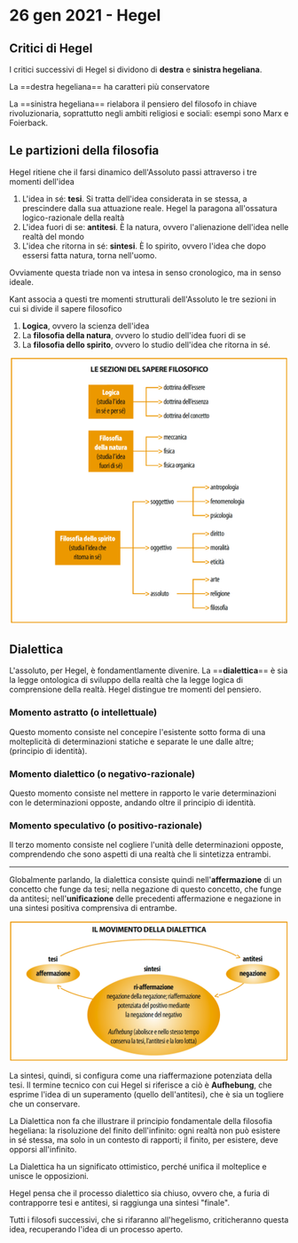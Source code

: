 # 26 gen 2021 - Hegel

## Critici di Hegel 

I critici successivi di Hegel si dividono di **destra** e **sinistra hegeliana**.

La ==destra hegeliana== ha caratteri più conservatore

La ==sinistra hegeliana== rielabora il pensiero del filosofo in chiave rivoluzionaria, soprattutto negli ambiti religiosi e sociali: esempi sono Marx e Foierback.

## Le partizioni della filosofia

Hegel ritiene che il farsi dinamico dell'Assoluto passi attraverso i tre momenti dell'idea
1. L'idea in sé: **tesi**. Si tratta dell'idea considerata in se stessa, a prescindere dalla sua attuazione reale. Hegel la paragona all'ossatura logico-razionale della realtà
2. L'idea fuori di se: **antitesi**. È la natura, ovvero l'alienazione dell'idea nelle realtà del mondo
3. L'idea che ritorna in sé: **sintesi**. È lo spirito, ovvero l'idea che dopo essersi fatta natura, torna nell'uomo.

Ovviamente questa triade non va intesa in senso cronologico, ma in senso ideale.

Kant associa a questi tre momenti strutturali dell'Assoluto le tre sezioni in cui si divide il sapere filosofico
1. **Logica**, ovvero la scienza dell'idea
2. La **filosofia della natura**, ovvero lo studio dell'idea fuori di se
3. La **filosofia dello spirito**, ovvero lo studio dell'idea che ritorna in sé.

![Schermata 2021-02-01 alle 22.49.43](/assets/Schermata%202021-02-01%20alle%2022.49.43.png)

## Dialettica

L'assoluto, per Hegel, è fondamentlamente divenire. La ==**dialettica**== è sia la legge ontologica di sviluppo della realtà che la legge logica di comprensione della realtà. Hegel distingue tre momenti del pensiero.

### Momento astratto (o intellettuale)

Questo momento consiste nel concepire l'esistente sotto forma di una molteplicità di determinazioni statiche e separate le une dalle altre; (principio di identità).

### Momento dialettico (o negativo-razionale)

Questo momento consiste nel mettere in rapporto le varie determinazioni con le determinazioni opposte, andando oltre il principio di identità.

### Momento speculativo (o positivo-razionale)

Il terzo momento consiste nel cogliere l'unità delle determinazioni opposte, comprendendo che sono aspetti di una realtà che li sintetizza entrambi.

---

Globalmente parlando, la dialettica consiste quindi nell'**affermazione** di un concetto che funge da tesi; nella negazione di questo concetto, che funge da antitesi; nell'**unificazione** delle precedenti affermazione e negazione in una sintesi positiva comprensiva di entrambe.

![Schermata 2021-02-01 alle 23.07.42](/assets/Schermata%202021-02-01%20alle%2023.07.42.png)

La sintesi, quindi, si configura come una riaffermazione potenziata della tesi. Il termine tecnico con cui Hegel si riferisce a ciò è **Aufhebung**, che esprime l'idea di un superamento (quello dell'antitesi), che è sia un togliere che un conservare.

La Dialettica non fa che illustrare il principio fondamentale della filosofia hegeliana: la risoluzione del finito dell'infinito: ogni realtà non può esistere in sé stessa, ma solo in un contesto di rapporti; il finito, per esistere, deve opporsi all'infinito.

La Dialettica ha un significato ottimistico, perché unifica il molteplice e unisce le opposizioni.

Hegel pensa che il processo dialettico sia chiuso, ovvero che, a furia di contrapporre tesi e antitesi, si raggiunga una sintesi "finale".

Tutti i filosofi successivi, che si rifaranno all'hegelismo, criticheranno questa idea, recuperando l'idea di un processo aperto.
